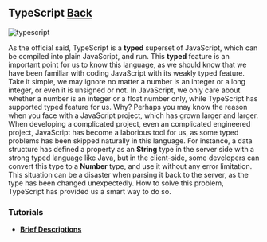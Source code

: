 ## TypeScript [Back](./../ProgrammingMenu.md)

![typescript](https://aleen42.github.io/badges/src/typescript.svg)

As the official said, TypeScript is a **typed** superset of JavaScript, which can be compiled into plain JavaScript, and run. This **typed** feature is an important point for us to know this language, as we should know that we have been familiar with coding JavaScript with its weakly typed feature. Take it simple, we may ignore no matter a number is an integer or a long integer, or even it is unsigned or not. In JavaScript, we only care about whether a number is an integer or a float number only, while TypeScript has supported typed feature for us. Why? Perhaps you may know the reason when you face with a JavaScript project, which has grown larger and larger. When developing a complicated project, even an complicated engineered project, JavaScript has become a laborious tool for us, as some typed problems has been skipped naturally in this language. For instance, a data structure has defined a property as an **String** type in the server side with a strong typed language like Java, but in the client-side, some developers can convert this type to a **Number** type, and use it without any error limitation. This situation can be a disaster when parsing it back to the server, as the type has been changed unexpectedly. How to solve this problem, TypeScript has provided us a smart way to do so.

### Tutorials

- [**Brief Descriptions**](./brief_description/brief_description.md)
